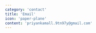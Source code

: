 ```yaml
---
category: 'contact'
title: 'Email'
icon: 'paper-plane'
content: 'priyankamall.9tn97y@gmail.com'
---
```

